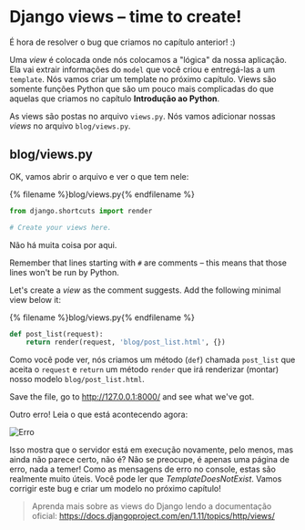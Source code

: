 # Django views – time to create!

É hora de resolver o bug que criamos no capítulo anterior! :)

Uma *view* é colocada onde nós colocamos a "lógica" da nossa aplicação. Ela vai extrair informações do `model` que você criou e entregá-las a um `template`. Nós vamos criar um template no próximo capítulo. Views são somente funções Python que são um pouco mais complicadas do que aquelas que criamos no capítulo **Introdução ao Python**.

As views são postas no arquivo `views.py`. Nós vamos adicionar nossas *views* no arquivo `blog/views.py`.

## blog/views.py

OK, vamos abrir o arquivo e ver o que tem nele:

{% filename %}blog/views.py{% endfilename %}

```python
from django.shortcuts import render

# Create your views here.
```

Não há muita coisa por aqui.

Remember that lines starting with `#` are comments – this means that those lines won't be run by Python.

Let's create a *view* as the comment suggests. Add the following minimal view below it:

{% filename %}blog/views.py{% endfilename %}

```python
def post_list(request):
    return render(request, 'blog/post_list.html', {})
```

Como você pode ver, nós criamos um método (`def`) chamada `post_list` que aceita o `request` e `return` um método `render` que irá renderizar (montar) nosso modelo `blog/post_list.html`.

Save the file, go to http://127.0.0.1:8000/ and see what we've got.

Outro erro! Leia o que está acontecendo agora:

![Erro](images/error.png)

Isso mostra que o servidor está em execução novamente, pelo menos, mas ainda não parece certo, não é? Não se preocupe, é apenas uma página de erro, nada a temer! Como as mensagens de erro no console, estas são realmente muito úteis. Você pode ler que *TemplateDoesNotExist*. Vamos corrigir este bug e criar um modelo no próximo capítulo!

> Aprenda mais sobre as views do Django lendo a documentação oficial: https://docs.djangoproject.com/en/1.11/topics/http/views/